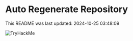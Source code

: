 # Auto Regenerate Repository

This README was last updated: 2024-10-25 03:48:09

 ![TryHackMe](https://tryhackme.com/badge/533634)